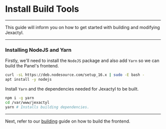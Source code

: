 # Install Build Tools

***

This guide will inform you on how to get started with building and modifying Jexactyl.

***

### Installing NodeJS and Yarn

Firstly, we'll need to install the `NodeJS` package and also add `Yarn` so we can build the Panel's frontend.

```bash
curl -sL https://deb.nodesource.com/setup_16.x | sudo -E bash -
apt install -y nodejs
```

Install `Yarn` and the dependencies needed for Jexactyl to be built.

```bash
npm i -g yarn
cd /var/www/jexactyl
yarn # Installs building dependencies.
```

***

Next, refer to our [building](latest/build/building.md) guide on how to build the frontend.